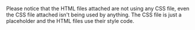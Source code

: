 Please notice that the HTML files attached are not using any CSS file, even the CSS file attached
isn't being used by anything. The CSS file is just a placeholder and the HTML files use their
style code.
